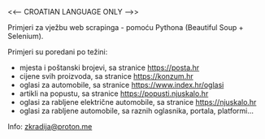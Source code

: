 <<-- CROATIAN LANGUAGE ONLY -->>

Primjeri za vježbu web scrapinga - pomoću Pythona (Beautiful Soup + Selenium).

Primjeri su poredani po težini:
- mjesta i poštanski brojevi, sa stranice https://posta.hr
- cijene svih proizvoda, sa stranice https://konzum.hr
- oglasi za automobile, sa stranice https://www.index.hr/oglasi
- artikli na popustu, sa stranice https://popusti.njuskalo.hr
- oglasi za rabljene električne automobile, sa stranice https://njuskalo.hr
- oglasi za rabljene automobile, sa raznih oglasnika, portala, platformi...

Info: zkradija@proton.me
